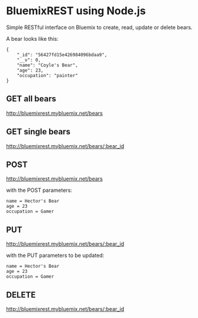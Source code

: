 # BluemixREST using Node.js

Simple RESTful interface on Bluemix to create, read, update or delete bears.

A bear looks like this:

```
{
    "_id": "56427fd15e426984096bdaa9",
    "__v": 0,
    "name": "Coyle's Bear",
    "age": 23,
    "occupation": "painter"
}
```

## GET all bears
http://bluemixrest.mybluemix.net/bears

## GET single bears
http://bluemixrest.mybluemix.net/bears/:bear_id

## POST
http://bluemixrest.mybluemix.net/bears

with the POST parameters:
```
name = Hector's Bear
age = 23
occupation = Gamer
```

## PUT
http://bluemixrest.mybluemix.net/bears/:bear_id

with the PUT parameters to be updated:
```
name = Hector's Bear
age = 23
occupation = Gamer
```

## DELETE
http://bluemixrest.mybluemix.net/bears/:bear_id
